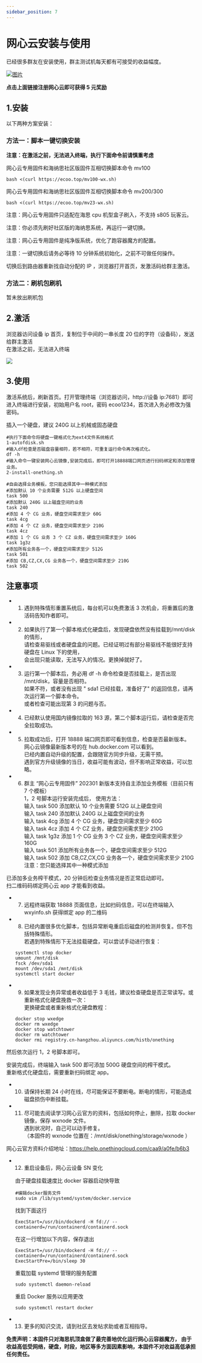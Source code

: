 ```yaml
---
sidebar_position: 7
---
```


# 网心云安装与使用

已经很多群友在安装使用，群主测试机每天都有可接受的收益幅度。

[![图片](./img/onething.jpg)](https://act.walk-live.com/acts/invite/v3/?inviteid=cb9bbacd)

**点击上面链接注册网心云即可获得 5 元奖励**

## 1.安装

以下两种方案安装：

### 方法一：脚本一键切换安装

**注意：在激活之前，无法进入终端，执行下面命令前请慎重考虑**

网心云专用固件和海纳思社区版固件互相切换脚本命令 mv100

```shell
bash <(curl https://ecoo.top/mv100-wx.sh)
```

网心云专用固件和海纳思社区版固件互相切换脚本命令 mv200/300

```shell
bash <(curl https://ecoo.top/mv23-wx.sh)
```

注意：网心云专用固件只适配在海思 cpu 机型盒子刷入，不支持 s805 玩客云。

注意：你必须先刷好社区版的海纳思系统，再运行一键切换。

注意：网心云专用固件是纯净版系统，优化了跑容器魔方的配置。

注意：一键切换后请务必等待 10 分钟系统初始化，之前不可做任何操作。

切换后到路由器重新找自动分配的 IP ，浏览器打开首页，发激活码给群主激活。

### 方法二：刷机包刷机

暂未放出刷机包

## 2.激活

浏览器访问设备 ip 首页，复制位于中间的一串长度 20 位的字符（设备码），发送给群主激活  
在激活之前，无法进入终端

![](./img/onething2.png)

## 3.使用

激活系统后，刷新首页。打开管理终端（浏览器访问，http://设备 ip:7681）即可进入终端进行安装，初始用户名 root，密码 ecoo1234，首次进入务必修改为强密码。

插入一个硬盘，建议 240G 以上机械或固态硬盘

```shell
#执行下面命令将硬盘一键格式化为ext4文件系统格式
1-autofdisk.sh
#输入df检查是否磁盘容量相符，若不相符，可重复运行命令再次格式化。
df -h
#输入命令一键安装网心云镜像,安装完成后，即可打开18888端口网页进行扫码绑定和添加管理业务。
2-install-onething.sh

#自由选择业务模板，您只能选择其中一种模式添加
#添加默认 10 个业务需要 512G 以上硬盘空间
task 500
#添加默认 240G 以上磁盘空间的业务
task 240
#添加 4 个 CG 业务，硬盘空间需求至少 60G
task 4cg
#添加 4 个 CZ 业务，硬盘空间需求至少 210G
task 4cz
#添加 1 个 CG 业务 3 个 CZ 业务，硬盘空间需求至少 160G
task 1g3z
#添加所有业务各一个，硬盘空间需求至少 512G
task 501
#添加 CB,CZ,CX,CG 业务各一个，硬盘空间需求至少 210G
task 502
```

## 注意事项

- 1. 遇到特殊情形重置系统后，每台机可以免费激活 3 次机会，将重置后的激活码告知作者即可。
- 2. 如果执行了第一个脚本格式化硬盘后，发现硬盘依然没有挂载到/mnt/disk 的情形，  
     请检查易驱线或者硬盘盒的问题。已经证明过有部分易驱线不能很好支持硬盘在 Linux 下的使用，  
     会出现只能读取，无法写入的情况。更换掉就好了。
- 3. 运行第一个脚本后，务必用 df -h 命令检查是否挂载上，是否出现 /mnt/disk，容量是否相符。  
     如果不符，或者没有出现 " sda1 已经挂载，准备好了" 的返回信息，请再次运行第一个脚本命令。  
     或者检查可能出现第 3 的问题与否。
- 4. 已经默认使用国内镜像拉取的 163 源，第二个脚本运行后，请检查是否完全拉取成功。
- 5. 拉取成功后，打开 18888 端口网页即可看到信息，检查是否最新版本。  
     网心云镜像最新版本号的在 hub.docker.com 可以看到。  
     已经内置自动升级的配置，会跟随官方同步升级，无需干预。  
     遇到官方升级镜像的当日，收益可能有波动，但不影响正常收益，可以忽略。
- 6. 群主 “网心云专用固件” 202301 新版本支持自主添加业务模板（目前只有 7 个模板）  
     1，2 号脚本运行安装完成后， 使用方法：  
     输入 task 500 添加默认 10 个业务需要 512G 以上硬盘空间  
     输入 task 240 添加默认 240G 以上磁盘空间的业务  
     输入 task 4cg 添加 4 个 CG 业务，硬盘空间需求至少 60G  
     输入 task 4cz 添加 4 个 CZ 业务，硬盘空间需求至少 210G  
     输入 task 1g3z 添加 1 个 CG 业务 3 个 CZ 业务，硬盘空间需求至少 160G  
     输入 task 501 添加所有业务各一个，硬盘空间需求至少 512G  
     输入 task 502 添加 CB,CZ,CX,CG 业务各一个，硬盘空间需求至少 210G  
     注意：您只能选择其中一种模式添加

已添加多业务榨干模式，20 分钟后检查业务情况是否正常启动即可。  
扫二维码码绑定网心云 app 才能看到收益。

- 7. 远程终端获取 18888 页面信息，比如扫码信息，可以在终端输入 wxyinfo.sh 获得绑定 app 的二维码

- 8. 已经内置很多优化脚本，包括异常断电重启后磁盘的检测并恢复。但不包括特殊情形。  
     若遇到特殊情形下无法挂载硬盘，可以尝试手动进行恢复：

  ```shell
  systemctl stop docker
  umount /mnt/disk
  fsck /dev/sda1
  mount /dev/sda1 /mnt/disk
  systemctl start docker
  ```

- 9. 如果发现业务异常或者收益低于 3 毛钱，建议检查硬盘是否正常读写。或重新格式化硬盘挽救一次：  
     更换硬盘或者重新格式化硬盘教程：

  ```shell
  docker stop wxedge
  docker rm wxedge
  docker stop watchtower
  docker rm watchtower
  docker rmi registry.cn-hangzhou.aliyuncs.com/histb/onething
  ```

然后依次运行 1，2 号脚本即可。

安装完成后，终端输入 task 500 即可添加 500G 硬盘空间的榨干模式。  
重新格式化硬盘后，需要重新扫码绑定 app。

- 10. 请保持长期 24 小时在线，尽可能保证不要断电。断电的情形，可能造成磁盘损伤中断挂载。

- 11. 尽可能去阅读学习网心云官方的资料，包括如何停止，删除，拉取 docker 镜像，保存 wxnode 文件。  
      遇到状况时，自己可以动手修复。  
      （本固件的 wxnode 位置在：/mnt/disk/onething/storage/wxnode ）

网心云官方资料介绍地址：https://help.onethingcloud.com/caa9/a0fe/b6b3

- 12. 重启设备后，网心云设备 SN 变化

  由于硬盘挂载速度比 docker 容器启动快导致

  ```shell
  #编辑docker服务文件
  sudo vim /lib/systemd/system/docker.service
  ```

  找到下面这行

  ```console
  ExecStart=/usr/bin/dockerd -H fd:// --containerd=/run/containerd/containerd.sock
  ```

  在这一行增加以下内容，保存退出

  ```console
  ExecStart=/usr/bin/dockerd -H fd:// --containerd=/run/containerd/containerd.sock
  ExecStartPre=/bin/sleep 30
  ```

  重载加载 systemd 管理的服务配置

  ```shell
  sudo systemctl daemon-reload
  ```

  重启 Docker 服务以应用更改

  ```shell
  sudo systemctl restart docker
  ```

- 13. 更多的知识交流，请到社区去发帖求助或者互相指导。

**免责声明：本固件只对海思机顶盒做了最完善地优化运行网心云容器魔方， 由于收益高低受网络，硬盘，时段，地区等多方面因素影响，本固件不对收益高低承担任何责任。**

